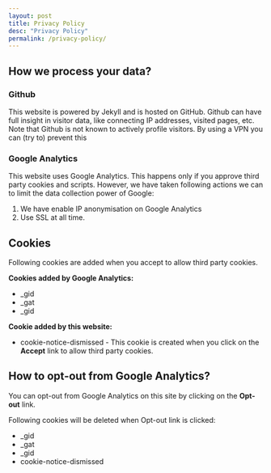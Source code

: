```yaml
---
layout: post
title: Privacy Policy
desc: "Privacy Policy"
permalink: /privacy-policy/
---
```


## How we process your data?

### Github

This website is powered by Jekyll and is hosted on GitHub.  Github can have full insight in visitor data, like connecting IP addresses, visited pages, etc. Note that Github is not known to actively profile visitors. By using a VPN you can (try to) prevent this

### Google Analytics

This website uses Google Analytics. This happens only if you approve third party cookies and scripts. 
However, we have taken following actions we can to limit the data collection power of Google:

1. We have enable IP anonymisation on Google Analytics
2. Use SSL at all time. 

## Cookies
Following cookies are added when you accept to allow third party cookies.

**Cookies added by Google Analytics:**
- _gid
- _gat
- _gid

**Cookie added by this website:**
- cookie-notice-dismissed - This cookie is created when you click on the **Accept** link to allow third party cookies.

## How to opt-out from Google Analytics?

You can opt-out from Google Analytics on this site by clicking on the **<a id="cookie-notice-opt-out" class="btn btn-primary btn-sm">Opt-out</a>** link. 

Following cookies will be deleted when Opt-out link is clicked:
- _gid
- _gat
- _gid
- cookie-notice-dismissed